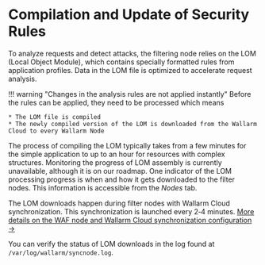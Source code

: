 # Compilation and Update of Security Rules

To analyze requests and detect attacks, the filtering node relies on the LOM (Local Object Module), which contains specially formatted rules from application profiles. Data in the LOM file is optimized to accelerate request analysis.

!!! warning "Changes in the analysis rules are not applied instantly"
    Before the rules can be applied, they need to be processed which means
    
    * The LOM file is compiled
    * The newly compiled version of the LOM is downloaded from the Wallarm Cloud to every Wallarm Node

The process of compiling the LOM typically takes from a few minutes for the simple application to up to an hour for resources with complex structures. Monitoring the progress of LOM assembly is currently unavailable, although it is on our roadmap. One indicator of the LOM processing progress is when and how it gets downloaded to the filter nodes. This information is accessible from the *Nodes* tab.

The LOM downloads happen during filter nodes with Wallarm Cloud synchronization. This synchronization is launched every 2‑4 minutes. [More details on the WAF node and Wallarm Cloud synchronization configuration →](../../admin-en/configure-cloud-node-synchronization-en.md)

You can verify the status of LOM downloads in the log found at `/var/log/wallarm/syncnode.log`.
